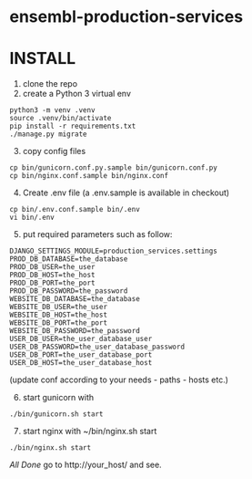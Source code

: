 # ensembl-production-services

INSTALL
=======

1. clone the repo
2. create a Python 3 virtual env
```
python3 -m venv .venv
source .venv/bin/activate
pip install -r requirements.txt
./manage.py migrate
```
3. copy config files
```
cp bin/gunicorn.conf.py.sample bin/gunicorn.conf.py
cp bin/nginx.conf.sample bin/nginx.conf
```
4. Create .env file (a .env.sample is available in checkout)
```
cp bin/.env.conf.sample bin/.env
vi bin/.env
```    
5. put required parameters such as follow:
```
DJANGO_SETTINGS_MODULE=production_services.settings
PROD_DB_DATABASE=the_database
PROD_DB_USER=the_user
PROD_DB_HOST=the_host
PROD_DB_PORT=the_port
PROD_DB_PASSWORD=the_password
WEBSITE_DB_DATABASE=the_database
WEBSITE_DB_USER=the_user
WEBSITE_DB_HOST=the_host
WEBSITE_DB_PORT=the_port
WEBSITE_DB_PASSWORD=the_password
USER_DB_USER=the_user_database_user
USER_DB_PASSWORD=the_user_database_password
USER_DB_PORT=the_user_database_port
USER_DB_HOST=the_user_database_host
```

(update conf according to your needs - paths - hosts etc.)

6. start gunicorn with 
```
./bin/gunicorn.sh start
```
7. start nginx with ~/bin/nginx.sh start
```
./bin/nginx.sh start
```   
*All Done* go to http://your_host/ and see.
